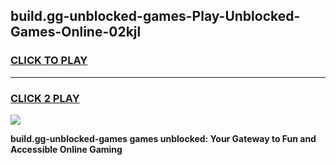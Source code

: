 
## build.gg-unblocked-games-Play-Unblocked-Games-Online-02kjl
<h3>
<a href="https://premium76.site?title=build.gg-unblocked-games&ref=25A">CLICK TO PLAY</a></h3>
<hr>

<h3>
<a href="https://premium76.site?title=build.gg-unblocked-games&ref=25A">CLICK 2 PLAY</a>
  
</h3>

<a href="https://premium76.site?title=build.gg-unblocked-games&ref=25A"><img src="https://clearcache.store/games.png"></a>


**build.gg-unblocked-games games unblocked: Your Gateway to Fun and Accessible Online Gaming**
